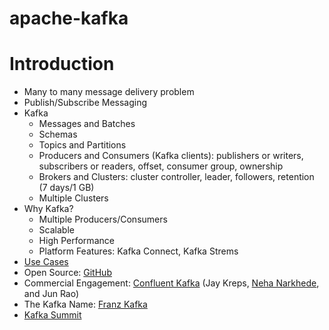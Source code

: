 # apache-kafka

# Introduction

- Many to many message delivery problem
- Publish/Subscribe Messaging
- Kafka
  - Messages and Batches
  - Schemas
  - Topics and Partitions
  - Producers and Consumers (Kafka clients): publishers or writers, subscribers or readers, offset, consumer group, ownership
  - Brokers and Clusters: cluster controller, leader, followers, retention (7 days/1 GB)
  - Multiple Clusters
- Why Kafka?
  - Multiple Producers/Consumers
  - Scalable
  - High Performance
  - Platform Features: Kafka Connect, Kafka Strems
- [Use Cases](https://kafka.apache.org/uses)
- Open Source: [GitHub](https://github.com/apache/kafka)
- Commercial Engagement: [Confluent Kafka](https://confluent.io) (Jay Kreps, [Neha Narkhede](https://www.nehanarkhede.com/), and Jun Rao)
- The Kafka Name: [Franz Kafka](https://en.wikipedia.org/wiki/Franz_Kafka)
- [Kafka Summit](https://www.kafka-summit.org/)
